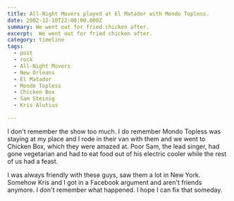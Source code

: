 ```yaml
---
title: All-Night Movers played at El Matador with Mondo Topless.
date: 2002-12-10T22:00:00.000Z
summary: We went out for fried chicken after.
excerpt:  We went out for fried chicken after.
category: timeline
tags:
  - post 
  - rock
  - All-Night Movers
  - New Orleans
  - El Matador
  - Mondo Topless
  - Chicken Box
  - Sam Steinig
  - Kris Alutius

---
```


I don't remember the show too much. I do remember Mondo Topless was staying at my place and I rode in their van with them and we went to Chicken Box, which they were amazed at. Poor Sam, the lead singer, had gone vegetarian and had to eat food out of his electric cooler while the rest of us had a feast.

I was always friendly with these guys, saw them a lot in New York. Somehow Kris and I got in a Facebook argument and aren't friends anymore. I don't remember what happened. I hope I can fix that someday.